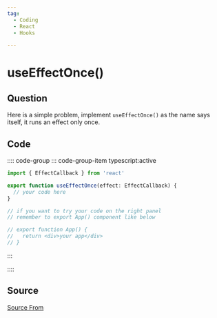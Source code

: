 ```yaml
---
tag:
  - Coding
  - React
  - Hooks

---
```

  
# useEffectOnce()

## Question
Here is a simple problem, implement `useEffectOnce()` as the name says itself, it runs an effect only once.

## Code
:::: code-group
::: code-group-item typescript:active
```typescript
import { EffectCallback } from 'react'

export function useEffectOnce(effect: EffectCallback) {
  // your code here
}

// if you want to try your code on the right panel
// remember to export App() component like below

// export function App() {
//   return <div>your app</div>
// }
```
:::
    
::::



##  Source
[Source From](https://bigfrontend.dev/react/useEffectOnce)

  